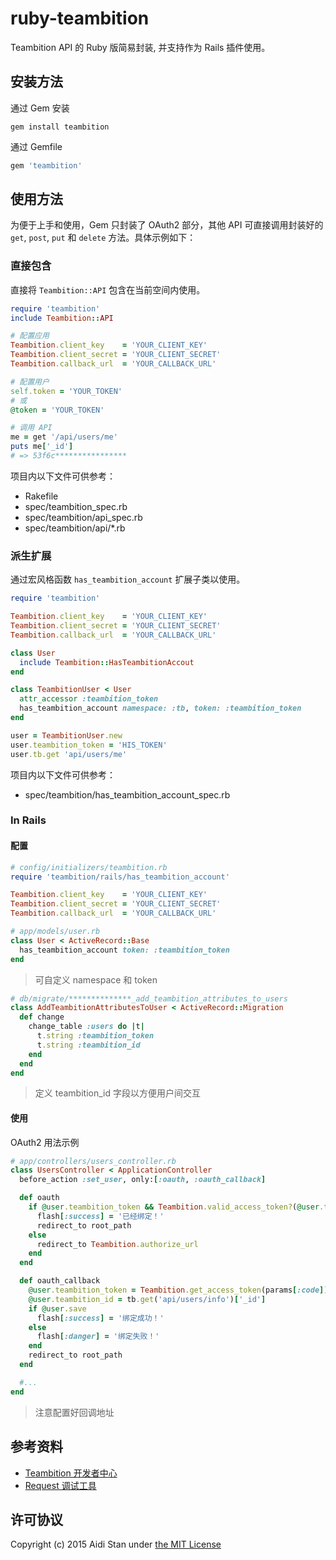 # ruby-teambition

Teambition API 的 Ruby 版简易封装, 并支持作为 Rails 插件使用。


## 安装方法

通过 Gem 安装

```shell
gem install teambition
```

通过 Gemfile
```ruby
gem 'teambition'
```


## 使用方法

为便于上手和使用，Gem 只封装了 OAuth2 部分，其他 API 可直接调用封装好的 `get`, `post`, `put` 和 `delete` 方法。具体示例如下：

### 直接包含

直接将 `Teambition::API` 包含在当前空间内使用。

```ruby
require 'teambition'
include Teambition::API

# 配置应用
Teambition.client_key    = 'YOUR_CLIENT_KEY'
Teambition.client_secret = 'YOUR_CLIENT_SECRET'
Teambition.callback_url  = 'YOUR_CALLBACK_URL'

# 配置用户
self.token = 'YOUR_TOKEN'
# 或
@token = 'YOUR_TOKEN'

# 调用 API
me = get '/api/users/me'
puts me['_id']
# => 53f6c****************
```

项目内以下文件可供参考：
- Rakefile
- spec/teambition_spec.rb
- spec/teambition/api_spec.rb
- spec/teambition/api/\*.rb

### 派生扩展

通过宏风格函数 `has_teambition_account` 扩展子类以使用。

```ruby
require 'teambition'

Teambition.client_key    = 'YOUR_CLIENT_KEY'
Teambition.client_secret = 'YOUR_CLIENT_SECRET'
Teambition.callback_url  = 'YOUR_CALLBACK_URL'

class User
  include Teambition::HasTeambitionAccout
end

class TeambitionUser < User
  attr_accessor :teambition_token
  has_teambition_account namespace: :tb, token: :teambition_token
end

user = TeambitionUser.new
user.teambition_token = 'HIS_TOKEN'
user.tb.get 'api/users/me'
```

项目内以下文件可供参考：
- spec/teambition/has_teambition_account_spec.rb

### In Rails

#### 配置

```ruby
# config/initializers/teambition.rb
require 'teambition/rails/has_teambition_account'

Teambition.client_key    = 'YOUR_CLIENT_KEY'
Teambition.client_secret = 'YOUR_CLIENT_SECRET'
Teambition.callback_url  = 'YOUR_CALLBACK_URL'
```

```ruby
# app/models/user.rb
class User < ActiveRecord::Base
  has_teambition_account token: :teambition_token
end
```

> 可自定义 namespace 和 token

```ruby
# db/migrate/**************_add_teambition_attributes_to_users
class AddTeambitionAttributesToUser < ActiveRecord::Migration
  def change
    change_table :users do |t|
      t.string :teambition_token
      t.string :teambition_id
    end
  end
end
```

> 定义 teambition_id 字段以方便用户间交互

#### 使用

OAuth2 用法示例

```ruby
# app/controllers/users_controller.rb
class UsersController < ApplicationController
  before_action :set_user, only:[:oauth, :oauth_callback]

  def oauth
    if @user.teambition_token && Teambition.valid_access_token?(@user.teambition_token)
      flash[:success] = '已经绑定！'
      redirect_to root_path
    else
      redirect_to Teambition.authorize_url
    end
  end

  def oauth_callback
    @user.teambition_token = Teambition.get_access_token(params[:code])
    @user.teambition_id = tb.get('api/users/info')['_id']
    if @user.save
      flash[:success] = '绑定成功！'
    else
      flash[:danger] = '绑定失败！'
    end
    redirect_to root_path
  end

  #...
end
```

> 注意配置好回调地址


## 参考资料

- [Teambition 开发者中心](https://docs.teambition.com/wiki/)
- [Request 调试工具](http://request.lesschat.com/)


## 许可协议

Copyright (c) 2015 Aidi Stan under [the MIT License](https://github.com/aidistan/ruby-teambition/blob/master/LICENSE)
